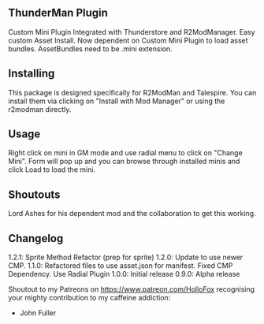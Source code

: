 ## ThunderMan Plugin
Custom Mini Plugin Integrated with Thunderstore and R2ModManager. Easy custom Asset Install.
Now dependent on Custom Mini Plugin to load asset bundles. AssetBundles need to be .mini extension.

## Installing 
This package is designed specifically for R2ModMan and Talespire. 
You can install them via clicking on "Install with Mod Manager" or using the r2modman directly.

## Usage
Right click on mini in GM mode and use radial menu to click on "Change Mini".
Form will pop up and you can browse through installed minis and click Load to load the mini.

## Shoutouts
Lord Ashes for his dependent mod and the collaboration to get this working.

## Changelog
1.2.1: Sprite Method Refactor (prep for sprite)
1.2.0: Update to use newer CMP.
1.1.0: Refactored files to use asset.json for manifest. Fixed CMP Dependency. Use Radial Plugin
1.0.0: Initial release
0.9.0: Alpha release

Shoutout to my Patreons on https://www.patreon.com/HolloFox recognising your
mighty contribution to my caffeine addiction:
- John Fuller
